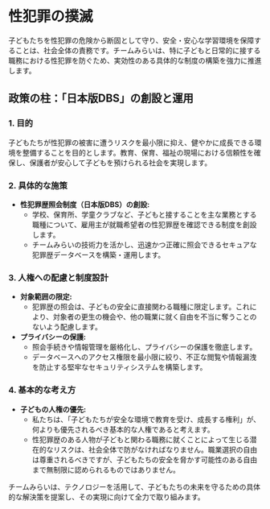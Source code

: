 # 性犯罪の撲滅

子どもたちを性犯罪の危険から断固として守り、安全・安心な学習環境を保障することは、社会全体の責務です。チームみらいは、特に子どもと日常的に接する職務における性犯罪を防ぐため、実効性のある具体的な制度の構築を強力に推進します。

## 政策の柱：「日本版DBS」の創設と運用

### 1. 目的

子どもたちが性犯罪の被害に遭うリスクを最小限に抑え、健やかに成長できる環境を整備することを目的とします。教育、保育、福祉の現場における信頼性を確保し、保護者が安心して子どもを預けられる社会を実現します。

### 2. 具体的な施策

- **性犯罪歴照会制度（日本版DBS）の創設:**
  - 学校、保育所、学童クラブなど、子どもと接することを主な業務とする職種について、雇用主が就職希望者の性犯罪歴を確認できる制度を創設します。
  - チームみらいの技術力を活かし、迅速かつ正確に照会できるセキュアな犯罪歴データベースを構築・運用します。

### 3. 人権への配慮と制度設計

- **対象範囲の限定:**
  - 犯罪歴の照会は、子どもの安全に直接関わる職種に限定します。これにより、対象者の更生の機会や、他の職業に就く自由を不当に奪うことのないよう配慮します。
- **プライバシーの保護:**
  - 照会手続きや情報管理を厳格化し、プライバシーの保護を徹底します。
  - データベースへのアクセス権限を最小限に絞り、不正な閲覧や情報漏洩を防止する堅牢なセキュリティシステムを構築します。

### 4. 基本的な考え方

- **子どもの人権の優先:**
  - 私たちは、「子どもたちが安全な環境で教育を受け、成長する権利」が、何よりも優先されるべき基本的な人権であると考えます。
  - 性犯罪歴のある人物が子どもと関わる職務に就くことによって生じる潜在的なリスクは、社会全体で防がなければなりません。職業選択の自由は尊重されるべきですが、子どもたちの安全を脅かす可能性のある自由まで無制限に認められるものではありません。

チームみらいは、テクノロジーを活用して、子どもたちの未来を守るための具体的な解決策を提案し、その実現に向けて全力で取り組みます。